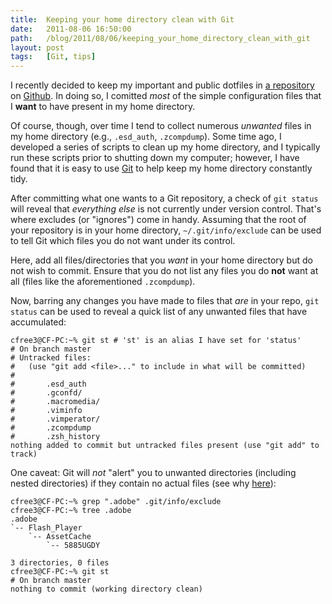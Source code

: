 ```yaml
---
title:  Keeping your home directory clean with Git
date:   2011-08-06 16:50:00
path:   /blog/2011/08/06/keeping_your_home_directory_clean_with_git
layout: post
tags:   [Git, tips]
---
```


I recently decided to keep my important and public dotfiles in
[a repository](http://curtisfree.com/config) on [Github](https://github.com/). In doing so,
I comitted _most_ of the simple configuration files that I **want** to have present in my home
directory.

Of course, though, over time I tend to collect numerous _unwanted_ files in my home directory
(e.g., `.esd_auth`, `.zcompdump`). Some time ago, I developed a series of scripts to clean up my
home directory, and I typically run these scripts prior to shutting down my computer; however,
I have found that it is easy to use [Git](http://git-scm.com/) to help keep my home directory
constantly tidy.

After committing what one wants to a Git repository, a check of `git status` will reveal that
_everything else_ is not currently under version control. That's where excludes (or "ignores")
come in handy. Assuming that the root of your repository is in your home directory,
`~/.git/info/exclude` can be used to tell Git which files you do not want under its control.

Here, add all files/directories that you _want_ in your home directory but do not wish to commit.
Ensure that you do not list any files you do **not** want at all (files like the aforementioned
`.zcompdump`).

Now, barring any changes you have made to files that _are_ in your repo, `git status` can be used
to reveal a quick list of any unwanted files that have accumulated:

    cfree3@CF-PC:~% git st # 'st' is an alias I have set for 'status'
    # On branch master
    # Untracked files:
    #   (use "git add <file>..." to include in what will be committed)
    #
    #       .esd_auth
    #       .gconfd/
    #       .macromedia/
    #       .viminfo
    #       .vimperator/
    #       .zcompdump
    #       .zsh_history
    nothing added to commit but untracked files present (use "git add" to track)

One caveat: Git will _not_ "alert" you to unwanted directories (including nested directories) if
they contain no actual files (see why [here](https://www.google.com/search?q=git+empty+directories)):

    cfree3@CF-PC:~% grep ".adobe" .git/info/exclude
    cfree3@CF-PC:~% tree .adobe
    .adobe
    `-- Flash_Player
        `-- AssetCache
            `-- 5885UGDY
    
    3 directories, 0 files
    cfree3@CF-PC:~% git st
    # On branch master
    nothing to commit (working directory clean)

